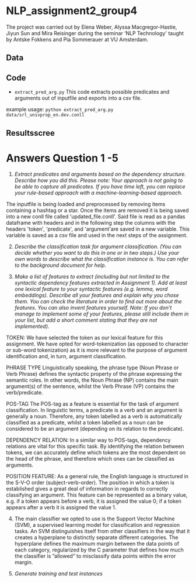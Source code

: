 # NLP_assignment2_group4

The project was carried out by Elena Weber, Alyssa Macgregor-Hastie, Jiyun Sun and Mira Reisinger during the seminar ‘NLP Technology' taught by Antske Fokkens and Pia Sommerauer at VU Amsterdam.

## Data

## Code
* `extract_pred_arg.py` This code extracts possible predicates and arguments out of inputfile and exports into a csv file. 

example usage:
`python extract_pred_arg.py data/srl_univprop_en.dev.conll`


## Resultsscree

# Answers Question 1 -5 
1. *Extract predicates and arguments based on the dependency structure. Describe how you did this. Please note: Your approach is not going to be able to capture all predicates. If you have time left, you can replace your rule-based approach with a machine-learning-based approach.*

The inputfile is being loaded and preprocessed by removing items containing a hashtag or a star. Once the items are removed it is being saved into a new conll file called 'updated_file.conll'. Said file is read as a pandas dataframe with headers and in the following step the columns with the headers 'token', 'predicate', and 'argument'are saved in a new variable. This variable is saved as a csv file and used in the next steps of the assignment. 

2. *Describe the classification task for argument classification. (You can decide whether you want to do this in one or in two steps.) Use your own words to describe what the classification instance is. You can refer to the background document for help.*

3. *Make a list of features to extract (including but not limited to the syntactic dependency features extracted in Assignment 1). Add at least one lexical feature to your syntactic features (e.g. lemma, word embeddings). Describe all your features and explain why you chose them. You can check the literature in order to find out more about the features. You can also invent features yourself. Note: If you don’t manage to implement some of your features, please still include them in your list, but add a short comment stating that they are not implemented).*

TOKEN:
We have selected the token as our lexical feature for this assignment. We have opted for word-tokenization (as opposed to character or sub-word tokenization) as it is more relevant to the purpose of argument identification and, in turn, argument classification. 

PHRASE TYPE
Linguistically speaking, the phrase type (Noun Phrase or Verb Phrase) defines the syntactic property of the phrase expressing the semantic roles. In other words, the Noun Phrase (NP) contains the main argument(s) of the sentence, whilst the Verb Phrase (VP) contains the verb/predicate. 
    
POS-TAG
The POS-tag as a feature is essential for the task of argument classification. In linguistic terms, a predicate is a verb and an argument is generally a noun. Therefore, any token labelled as a verb is automatically classified as a predicate, whilst a token labelled as a noun can be considered to be an argument (depending on its relation to the predicate).

DEPENDENCY RELATION:
In a similar way to POS-tags, dependency relations are vital for this specific task. By identifying the relation between tokens, we can accurately define which tokens are the most dependent on the head of the phrase, and therefore which ones can be classified as arguments.

POSITION FEATURE:
As a general rule, the English language is structured in the S-V-O order (subject-verb-order). The position in which a token is established gives a great deal of information in regards to correctly classifying an argument. This feature can be represented as a binary value, e.g. if a token appears before a verb, it is assigned the value 0; if a token appears after a verb it is assigned the value 1.


4. The main classifier we opted to use is the Support Vector Machine (SVM), a supervised learning model for classification and regression tasks. An SVM distinguishes itself from other classifiers in the way that it creates a hyperplane to distinctly separate different categories. The hyperplane defines the maximum margin between the data points of each category, regularized by the C parameter that defines how much the classifier is ”allowed” to misclassify data points within the error margin.

5. *Generate training and test instances* 


